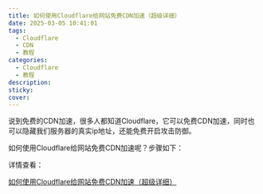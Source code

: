 ```yaml
---
title: 如何使用Cloudflare给网站免费CDN加速（超级详细）
date: 2025-03-05 10:41:01
tags:
  - Cloudflare
  - CDN
  - 教程
categories:
  - Cloudflare
  - 教程
description:
sticky:
cover:
---
```




说到免费的CDN加速，很多人都知道Cloudflare，它可以免费CDN加速，同时也可以隐藏我们服务器的真实ip地址，还能免费开启攻击防御。

如何使用Cloudflare给网站免费CDN加速呢？步骤如下：

详情查看：

[如何使用Cloudflare给网站免费CDN加速（超级详细）](https://www.syunz.com/1272.html)